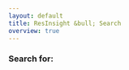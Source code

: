 ```yaml
---
layout: default
title: ResInsight &bull; Search
overview: true
---
```


<section>
  <div class="grid">
    <div class="whole">
      <article>
        <h1>Search for: <span id="search-title"></span></h1>
        <div id="search-results">
        </div>
      </article>
    </div>
  </div>
  <div class="clear"></div>
</section>

<script src="https://ajax.googleapis.com/ajax/libs/jquery/3.2.1/jquery.min.js"></script>
<script src="{{ site.baseurl }}/js/lunr.js"></script>
<script>
window.store = {
{% for p in site.pages %}
  {% if p.published %}
    "{{ p.url | slugify }}": {
      "title": "{{ p.title }}",
      "content": {{ p.content | strip_html | jsonify }},
      "html": {{ p.content | jsonify }},
      "url": "{{ p.url }}",
    },
  {% endif %}
{% endfor %}
};
</script>
<script src="{{ site.baseurl }}/js/search.js"></script>
